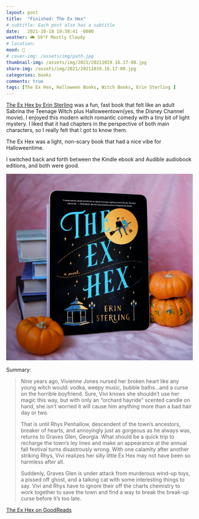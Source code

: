 ```yaml
---
layout: post
title:  "Finished: The Ex Hex"
# subtitle: Each post also has a subtitle
date:   2021-10-18 19:38:41 -0800
weather: 🌥️ 59°F Mostly Cloudy
# location: 
mood: 🎃
# cover-img: /assets/img/path.jpg
thumbnail-img: /assets/img/2021/20211019.16.17-08.jpg
share-img: /assets/img/2021/20211019.16.17-08.jpg
categories: books
comments: true
tags: [The Ex Hex, Halloween Books, Witch Books, Erin Sterling ]
---
```


[The Ex Hex by Erin Sterling](https://www.rachelhawkinsbooks.com/erin-sterling-books/paranormal-romances/the-ex-hex/) was a fun, fast book that felt like an adult Sabrina the Teenage Witch plus Halloweentown(yes, the Disney Channel movie). I enjoyed this modern witch romantic comedy with a tiny bit of light mystery. I liked that it had chapters in the perspective of both main characters, so I really felt that I got to know them.

The Ex Hex was a light, non-scary book that had a nice vibe for Halloweentime.

I switched back and forth between the Kindle ebook and Audible audiobook editions, and both were good.

![The Ex Hex](/assets/img/2021/20211019.16.17-08.jpg)

Summary: 
>Nine years ago, Vivienne Jones nursed her broken heart like any young witch would: vodka, weepy music, bubble baths…and a curse on the horrible boyfriend. Sure, Vivi knows she shouldn’t use her magic this way, but with only an “orchard hayride” scented candle on hand, she isn’t worried it will cause him anything more than a bad hair day or two.
>
>That is until Rhys Penhallow, descendent of the town’s ancestors, breaker of hearts, and annoyingly just as gorgeous as he always was, returns to Graves Glen, Georgia. What should be a quick trip to recharge the town’s ley lines and make an appearance at the annual fall festival turns disastrously wrong. With one calamity after another striking Rhys, Vivi realizes her silly little Ex Hex may not have been so harmless after all.
>
>Suddenly, Graves Glen is under attack from murderous wind-up toys, a pissed off ghost, and a talking cat with some interesting things to say. Vivi and Rhys have to ignore their off the charts chemistry to work together to save the town and find a way to break the break-up curse before it’s too late.

[The Ex Hex on GoodReads](https://www.goodreads.com/book/show/59259386-the-ex-hex)
